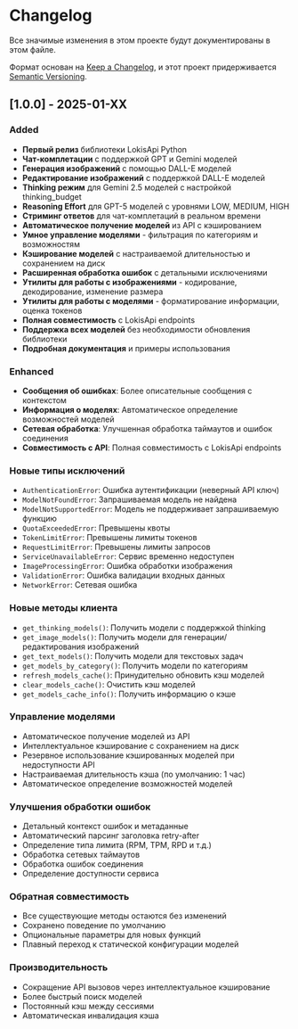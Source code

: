 # Changelog

Все значимые изменения в этом проекте будут документированы в этом файле.

Формат основан на [Keep a Changelog](https://keepachangelog.com/en/1.0.0/),
и этот проект придерживается [Semantic Versioning](https://semver.org/spec/v2.0.0.html).

## [1.0.0] - 2025-01-XX

### Added
- **Первый релиз** библиотеки LokisApi Python
- **Чат-комплетации** с поддержкой GPT и Gemini моделей
- **Генерация изображений** с помощью DALL-E моделей
- **Редактирование изображений** с поддержкой DALL-E моделей
- **Thinking режим** для Gemini 2.5 моделей с настройкой thinking_budget
- **Reasoning Effort** для GPT-5 моделей с уровнями LOW, MEDIUM, HIGH
- **Стриминг ответов** для чат-комплетаций в реальном времени
- **Автоматическое получение моделей** из API с кэшированием
- **Умное управление моделями** - фильтрация по категориям и возможностям
- **Кэширование моделей** с настраиваемой длительностью и сохранением на диск
- **Расширенная обработка ошибок** с детальными исключениями
- **Утилиты для работы с изображениями** - кодирование, декодирование, изменение размера
- **Утилиты для работы с моделями** - форматирование информации, оценка токенов
- **Полная совместимость** с LokisApi endpoints
- **Поддержка всех моделей** без необходимости обновления библиотеки
- **Подробная документация** и примеры использования

### Enhanced
- **Сообщения об ошибках**: Более описательные сообщения с контекстом
- **Информация о моделях**: Автоматическое определение возможностей моделей
- **Сетевая обработка**: Улучшенная обработка таймаутов и ошибок соединения
- **Совместимость с API**: Полная совместимость с LokisApi endpoints

### Новые типы исключений
- `AuthenticationError`: Ошибка аутентификации (неверный API ключ)
- `ModelNotFoundError`: Запрашиваемая модель не найдена
- `ModelNotSupportedError`: Модель не поддерживает запрашиваемую функцию
- `QuotaExceededError`: Превышены квоты
- `TokenLimitError`: Превышены лимиты токенов
- `RequestLimitError`: Превышены лимиты запросов
- `ServiceUnavailableError`: Сервис временно недоступен
- `ImageProcessingError`: Ошибка обработки изображения
- `ValidationError`: Ошибка валидации входных данных
- `NetworkError`: Сетевая ошибка

### Новые методы клиента
- `get_thinking_models()`: Получить модели с поддержкой thinking
- `get_image_models()`: Получить модели для генерации/редактирования изображений
- `get_text_models()`: Получить модели для текстовых задач
- `get_models_by_category()`: Получить модели по категориям
- `refresh_models_cache()`: Принудительно обновить кэш моделей
- `clear_models_cache()`: Очистить кэш моделей
- `get_models_cache_info()`: Получить информацию о кэше

### Управление моделями
- Автоматическое получение моделей из API
- Интеллектуальное кэширование с сохранением на диск
- Резервное использование кэшированных моделей при недоступности API
- Настраиваемая длительность кэша (по умолчанию: 1 час)
- Автоматическое определение возможностей моделей

### Улучшения обработки ошибок
- Детальный контекст ошибок и метаданные
- Автоматический парсинг заголовка retry-after
- Определение типа лимита (RPM, TPM, RPD и т.д.)
- Обработка сетевых таймаутов
- Обработка ошибок соединения
- Определение доступности сервиса

### Обратная совместимость
- Все существующие методы остаются без изменений
- Сохранено поведение по умолчанию
- Опциональные параметры для новых функций
- Плавный переход к статической конфигурации моделей

### Производительность
- Сокращение API вызовов через интеллектуальное кэширование
- Более быстрый поиск моделей
- Постоянный кэш между сессиями
- Автоматическая инвалидация кэша
